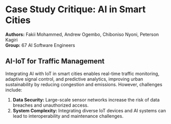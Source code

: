 # Case Study Critique: AI in Smart Cities

**Authors:** Fakii Mohammed, Andrew Ogembo, Chiboniso Nyoni, Peterson Kagiri  
**Group:** 67 AI Software Engineers

## AI-IoT for Traffic Management

Integrating AI with IoT in smart cities enables real-time traffic monitoring, adaptive signal control, and predictive analytics, improving urban sustainability by reducing congestion and emissions. However, challenges include:

1. **Data Security:** Large-scale sensor networks increase the risk of data breaches and unauthorized access.
2. **System Complexity:** Integrating diverse IoT devices and AI systems can lead to interoperability and maintenance challenges.

